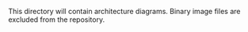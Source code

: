 This directory will contain architecture diagrams. Binary image files are excluded from the repository.
